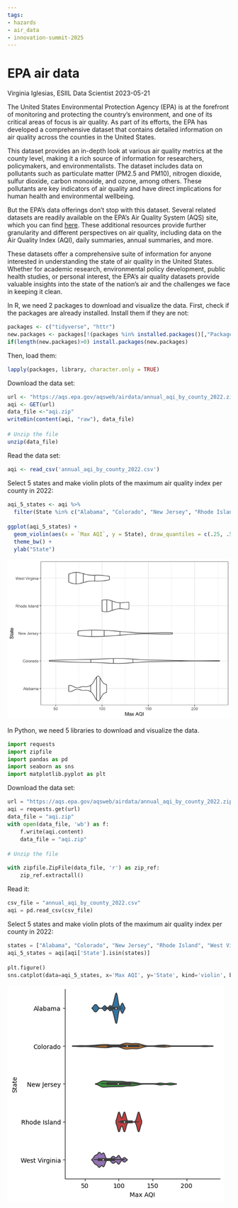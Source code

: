 ```yaml
---
tags:
- hazards
- air_data
- innovation-summit-2025
---
```


EPA air data
================
Virginia Iglesias, ESIIL Data Scientist
2023-05-21

The United States Environmental Protection Agency (EPA) is at the
forefront of monitoring and protecting the country’s environment, and
one of its critical areas of focus is air quality. As part of its
efforts, the EPA has developed a comprehensive dataset that contains
detailed information on air quality across the counties in the United
States.

This dataset provides an in-depth look at various air quality metrics at
the county level, making it a rich source of information for
researchers, policymakers, and environmentalists. The dataset includes
data on pollutants such as particulate matter (PM2.5 and PM10), nitrogen
dioxide, sulfur dioxide, carbon monoxide, and ozone, among others. These
pollutants are key indicators of air quality and have direct
implications for human health and environmental wellbeing.

But the EPA’s data offerings don’t stop with this dataset. Several
related datasets are readily available on the EPA’s Air Quality System
(AQS) site, which you can find
[here](https://aqs.epa.gov/aqsweb/airdata/download_files.html#AQI).
These additional resources provide further granularity and different
perspectives on air quality, including data on the Air Quality Index
(AQI), daily summaries, annual summaries, and more.

These datasets offer a comprehensive suite of information for anyone
interested in understanding the state of air quality in the United
States. Whether for academic research, environmental policy development,
public health studies, or personal interest, the EPA’s air quality
datasets provide valuable insights into the state of the nation’s air
and the challenges we face in keeping it clean.

In R, we need 2 packages to download and visualize the data. First,
check if the packages are already installed. Install them if they are
not:

``` r
packages <- c("tidyverse", "httr") 
new.packages <- packages[!(packages %in% installed.packages()[,"Package"])] 
if(length(new.packages)>0) install.packages(new.packages) 
```

Then, load them:

``` r
lapply(packages, library, character.only = TRUE)
```

Download the data set:

``` r
url <- "https://aqs.epa.gov/aqsweb/airdata/annual_aqi_by_county_2022.zip" 
aqi <- GET(url) 
data_file <-"aqi.zip" 
writeBin(content(aqi, "raw"), data_file)

# Unzip the file
unzip(data_file)
```

Read the data set:

``` r
aqi <- read_csv('annual_aqi_by_county_2022.csv')
```

Select 5 states and make violin plots of the maximum air quality index
per county in 2022:

``` r
aqi_5_states <- aqi %>% 
  filter(State %in% c("Alabama", "Colorado", "New Jersey", "Rhode Island", "West Virginia")) 

ggplot(aqi_5_states) +
  geom_violin(aes(x = `Max AQI`, y = State), draw_quantiles = c(.25, .5, .75)) +
  theme_bw() +
  ylab("State")
```

![](Air_data_files/figure-gfm/unnamed-chunk-5-1.png)

In Python, we need 5 libraries to download and visualize the data.

``` python
import requests 
import zipfile
import pandas as pd
import seaborn as sns
import matplotlib.pyplot as plt
```

Download the data set:

``` python
url = "https://aqs.epa.gov/aqsweb/airdata/annual_aqi_by_county_2022.zip" 
aqi = requests.get(url)
data_file = "aqi.zip"
with open(data_file, 'wb') as f:
    f.write(aqi.content)
    data_file = "aqi.zip"

# Unzip the file
```

``` python
with zipfile.ZipFile(data_file, 'r') as zip_ref:
    zip_ref.extractall()
```

Read it:

``` python
csv_file = "annual_aqi_by_county_2022.csv" 
aqi = pd.read_csv(csv_file)
```

Select 5 states and make violin plots of the maximum air quality index
per county in 2022:

``` python
states = ["Alabama", "Colorado", "New Jersey", "Rhode Island", "West Virginia"]
aqi_5_states = aqi[aqi['State'].isin(states)]

plt.figure()
sns.catplot(data=aqi_5_states, x='Max AQI', y='State', kind='violin', bw=.15)
```

![](Air_data_files/figure-gfm/unnamed-chunk-9-1.png)
